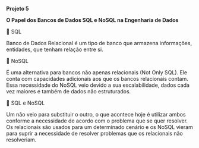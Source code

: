 
  **Projeto 5**


  **O Papel dos Bancos de Dados SQL e NoSQL na Engenharia de Dados**

	SQL

Banco de Dados Relacional é um tipo de banco que armazena informações, entidades, que tenham relação entre si. 

	NoSQL

É uma alternativa para bancos não apenas relacionais (Not Only SQL). Ele conta com capacidades adicionais aos que os bancos relacionais contam. Essa necessidade do NoSQL veio devido a sua escalabilidade, dados cada vez maiores e também de dados não estruturados. 

	SQL e NoSQL

Um não veio para substituir o outro, o que acontece hoje é utilizar ambos conforme a necessidade de acordo com o problema que se quer resolver. Os relacionais são usados para um determinado cenário e os NoSQL vieram para suprir a necessidade de resolver problemas que os relacionais não resolveriam. 



